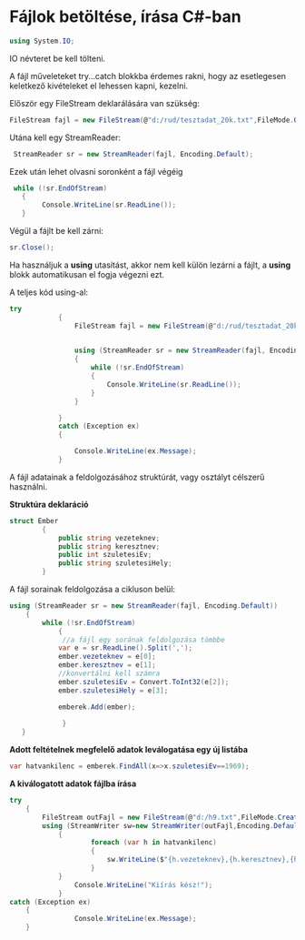 ﻿# Fájlok betöltése, írása C#-ban

```C#
using System.IO;
```
IO névteret be kell tölteni.

A fájl műveleteket try...catch blokkba érdemes rakni, hogy az esetlegesen keletkező kivételeket el lehessen kapni, kezelni.

Először egy FileStream deklarálására van szükség:
```C#
FileStream fajl = new FileStream(@"d:/rud/tesztadat_20k.txt",FileMode.Open);
```

Utána kell egy StreamReader:
```C#
 StreamReader sr = new StreamReader(fajl, Encoding.Default);
```

Ezek után lehet olvasni soronként a fájl végéig
```C#
 while (!sr.EndOfStream)
   {
        Console.WriteLine(sr.ReadLine());
   }
```
Végül a fájlt be kell zárni:
```C#
sr.Close();
```

Ha használjuk a **using** utasítást, akkor nem kell külön lezárni a fájlt, a **using** blokk automatikusan el fogja végezni ezt.

A teljes kód using-al:
```C#
try
            {
                FileStream fajl = new FileStream(@"d:/rud/tesztadat_20k.txt",FileMode.Open);
                

                using (StreamReader sr = new StreamReader(fajl, Encoding.Default))
                {
                    while (!sr.EndOfStream)
                    {
                        Console.WriteLine(sr.ReadLine());
                    }
                }

            }
            catch (Exception ex)
            {

                Console.WriteLine(ex.Message);
            }
```
A fájl adatainak a feldolgozásához struktúrát, vagy osztályt célszerű használni.

**Struktúra deklaráció**

```C#
struct Ember
        {
            public string vezeteknev;
            public string keresztnev;
            public int szuletesiEv;
            public string szuletesiHely;
        }
```

A fájl sorainak feldolgozása a cikluson belül:
```C#
using (StreamReader sr = new StreamReader(fajl, Encoding.Default))
    {
        while (!sr.EndOfStream)
            {
             //a fájl egy sorának feldolgozása tömbbe
            var e = sr.ReadLine().Split(',');
            ember.vezeteknev = e[0];
            ember.keresztnev = e[1];
            //konvertálni kell számra
            ember.szuletesiEv = Convert.ToInt32(e[2]);
            ember.szuletesiHely = e[3];

            emberek.Add(ember);
                           
             }
   }
```

**Adott feltételnek megfelelő adatok leválogatása egy új listába**

```C#
var hatvankilenc = emberek.FindAll(x=>x.szuletesiEv==1969);
```

**A kiválogatott adatok fájlba írása**

```C#
try
    {
        FileStream outFajl = new FileStream(@"d:/h9.txt",FileMode.Create);
        using (StreamWriter sw=new StreamWriter(outFajl,Encoding.Default))
            {
                    foreach (var h in hatvankilenc)
                    {
                        sw.WriteLine($"{h.vezeteknev},{h.keresztnev},{h.szuletesiEv},{h.szuletesiHely}");
                    }
            }
                Console.WriteLine("Kiírás kész!");
            }
catch (Exception ex)
    {
                Console.WriteLine(ex.Message);
    }

```